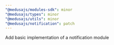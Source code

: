 ```yaml
---
"@medusajs/modules-sdk": minor
"@medusajs/types": minor
"@medusajs/utils": minor
"@medusajs/notification": patch
---
```


Add basic implementation of a notification module
